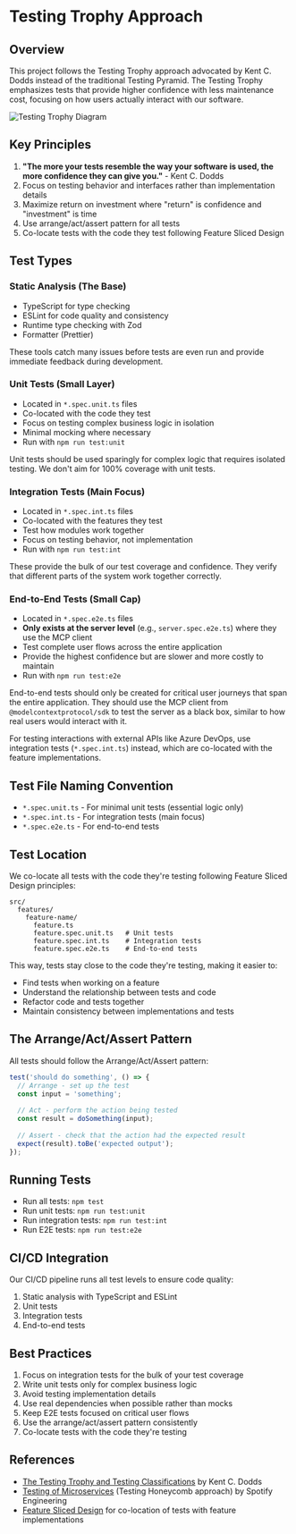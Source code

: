 # Testing Trophy Approach

## Overview

This project follows the Testing Trophy approach advocated by Kent C. Dodds instead of the traditional Testing Pyramid. The Testing Trophy emphasizes tests that provide higher confidence with less maintenance cost, focusing on how users actually interact with our software.

![Testing Trophy Diagram](https://res.cloudinary.com/kentcdodds-com/image/upload/f_auto,q_auto,w_1600/v1625032020/kentcdodds.com/blog/the-testing-trophy-and-testing-classifications/trophy_wx9aen.png)

## Key Principles

1. **"The more your tests resemble the way your software is used, the more confidence they can give you."** - Kent C. Dodds
2. Focus on testing behavior and interfaces rather than implementation details
3. Maximize return on investment where "return" is confidence and "investment" is time
4. Use arrange/act/assert pattern for all tests
5. Co-locate tests with the code they test following Feature Sliced Design

## Test Types

### Static Analysis (The Base)

- TypeScript for type checking
- ESLint for code quality and consistency
- Runtime type checking with Zod
- Formatter (Prettier)

These tools catch many issues before tests are even run and provide immediate feedback during development.

### Unit Tests (Small Layer)

- Located in `*.spec.unit.ts` files
- Co-located with the code they test
- Focus on testing complex business logic in isolation
- Minimal mocking where necessary
- Run with `npm run test:unit`

Unit tests should be used sparingly for complex logic that requires isolated testing. We don't aim for 100% coverage with unit tests.

### Integration Tests (Main Focus)

- Located in `*.spec.int.ts` files
- Co-located with the features they test
- Test how modules work together
- Focus on testing behavior, not implementation
- Run with `npm run test:int`

These provide the bulk of our test coverage and confidence. They verify that different parts of the system work together correctly.

### End-to-End Tests (Small Cap)

- Located in `*.spec.e2e.ts` files
- **Only exists at the server level** (e.g., `server.spec.e2e.ts`) where they use the MCP client
- Test complete user flows across the entire application
- Provide the highest confidence but are slower and more costly to maintain
- Run with `npm run test:e2e`

End-to-end tests should only be created for critical user journeys that span the entire application. They should use the MCP client from `@modelcontextprotocol/sdk` to test the server as a black box, similar to how real users would interact with it.

For testing interactions with external APIs like Azure DevOps, use integration tests (`*.spec.int.ts`) instead, which are co-located with the feature implementations.

## Test File Naming Convention

- `*.spec.unit.ts` - For minimal unit tests (essential logic only)
- `*.spec.int.ts` - For integration tests (main focus)
- `*.spec.e2e.ts` - For end-to-end tests

## Test Location

We co-locate all tests with the code they're testing following Feature Sliced Design principles:

```
src/
  features/
    feature-name/
      feature.ts
      feature.spec.unit.ts   # Unit tests
      feature.spec.int.ts    # Integration tests
      feature.spec.e2e.ts    # End-to-end tests
```

This way, tests stay close to the code they're testing, making it easier to:
- Find tests when working on a feature
- Understand the relationship between tests and code
- Refactor code and tests together
- Maintain consistency between implementations and tests

## The Arrange/Act/Assert Pattern

All tests should follow the Arrange/Act/Assert pattern:

```typescript
test('should do something', () => {
  // Arrange - set up the test
  const input = 'something';
  
  // Act - perform the action being tested
  const result = doSomething(input);
  
  // Assert - check that the action had the expected result
  expect(result).toBe('expected output');
});
```

## Running Tests

- Run all tests: `npm test`
- Run unit tests: `npm run test:unit`
- Run integration tests: `npm run test:int`
- Run E2E tests: `npm run test:e2e`

## CI/CD Integration

Our CI/CD pipeline runs all test levels to ensure code quality:

1. Static analysis with TypeScript and ESLint
2. Unit tests
3. Integration tests
4. End-to-end tests

## Best Practices

1. Focus on integration tests for the bulk of your test coverage
2. Write unit tests only for complex business logic
3. Avoid testing implementation details
4. Use real dependencies when possible rather than mocks
5. Keep E2E tests focused on critical user flows
6. Use the arrange/act/assert pattern consistently
7. Co-locate tests with the code they're testing

## References

- [The Testing Trophy and Testing Classifications](https://kentcdodds.com/blog/the-testing-trophy-and-testing-classifications) by Kent C. Dodds
- [Testing of Microservices](https://engineering.atspotify.com/2018/01/testing-of-microservices/) (Testing Honeycomb approach) by Spotify Engineering
- [Feature Sliced Design](https://feature-sliced.design/) for co-location of tests with feature implementations 